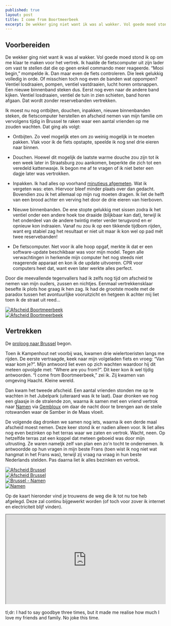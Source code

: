 ```yaml
---
published: true
layout: post
title: I come from Boortmeerbeek
excerpt: De wekker ging niet want ik was al wakker. Vol goede moed stond ik op om me klaar te maken voor het vertrek. Ik haalde de fietscomputer uit zijn lader om vast te stellen dat die op geen enkel commando meer reageerde. “Mooi begin,” mompelde ik. Dan maar even de fiets controleren. Die leek gelukkig volledig in orde. Of misschien toch nog even de banden wat oppompen? Ventiel losdraaien, pompen, ventiel vastdraaien, lucht horen ontsnappen. Een nieuwe binnenband steken dus. Eerst nog even naar de andere band kijken. Ventiel losdraaien, ventiel de tuin in zien schieten, band horen afgaan. Dat wordt zonder reservebanden vertrekken.
---
```


## Voorbereiden

De wekker ging niet want ik was al wakker. Vol goede moed stond ik op om me klaar te maken voor het vertrek. Ik haalde de fietscomputer uit zijn lader om vast te stellen dat die op geen enkel commando meer reageerde. “Mooi begin,” mompelde ik. Dan maar even de fiets controleren. Die leek gelukkig volledig in orde. Of misschien toch nog even de banden wat oppompen? Ventiel losdraaien, pompen, ventiel vastdraaien, lucht horen ontsnappen. Een nieuwe binnenband steken dus. Eerst nog even naar de andere band kijken. Ventiel losdraaien, ventiel de tuin in zien schieten, band horen afgaan. Dat wordt zonder reservebanden vertrekken.

Ik moest nu nog ontbijten, douchen, inpakken, nieuwe binnenbanden steken, de fietscomputer herstellen en afscheid nemen van mijn familie om vervolgens tijdig in Brussel te raken waar een aantal vrienden op me zouden wachten. Dat ging als volgt:

- Ontbijten. Zo veel mogelijk eten om zo weinig mogelijk in te moeten pakken. Vlak voor ik de fiets opstapte, speelde ik nog snel drie eieren naar binnen.

- Douchen. Hoewel dit mogelijk de laatste warme douche zou zijn tot ik een week later in Straatsburg zou aankomen, beperkte die zich tot een veredeld kattenwasje. Ik begon me af te vragen of ik niet beter een dagje later was vertrokken.

- Inpakken. Ik had alles op voorhand [minutieus afgemeten](http://on-going.org/equipment). Wat ik vergeten was: eten. Hiervoor bleef minder plaats over dan gedacht. Bovendien zou ik het allemaal op mijn rug moeten dragen. Ik liet de helft van een brood achter en verving het door de drie eieren van hierboven.

- Nieuwe binnenbanden. De ene stopte gelukkig met sissen zodra ik het ventiel onder een andere hoek toe draaide (blijkbaar kan dat), terwijl ik het onderdeel van de andere twintig meter verder terugvond en er opnieuw kon indraaien. Vanaf nu zou ik op een tikkende tijdbom rijden, want erg stabiel zag het resultaat er niet uit maar ik kon wel op pad mét twee reservebanden!

- De fietscomputer. Net voor ik alle hoop opgaf, merkte ik dat er een software-update beschikbaar was voor mijn model. Tegen alle verwachtingen in herkende mijn computer het nog steeds niet reagerende apparaat en kon ik de update uitvoeren. CPR voor computers heet dat, want even later werkte alles perfect.

Door die meevallende tegenvallers had ik zelfs nog tijd om afscheid te nemen van mijn ouders, zussen en nichtjes. Eenmaal vertrekkensklaar besefte ik plots hoe graag ik hen zag. Ik had de grootste moeite met de paradox tussen het avontuurlijke vooruitzicht en hetgeen ik achter mij liet toen ik de straat uit reed...

<div class="row">
<article class="6u 12u$(xsmall) work-item">
<a href="{{ site.github.url }}/images/posts/Goodbye1.jpg" class="image fit thumb"><img src="{{ site.github.url }}/images/posts/Goodbye1.jpg" alt="Afscheid Boortmeerbeek" /></a>
</article>
<article class="6u$ 12u$(xsmall) work-item">
<a href="{{ site.github.url }}/images/posts/Goodbye2.jpg" class="image fit thumb"><img src="{{ site.github.url }}/images/posts/Goodbye2.jpg" alt="Afscheid Boortmeerbeek" /></a>
</article>
</div>

## Vertrekken

De [proloog naar Brussel](https://www.strava.com/activities/984634440) begon.

Toen ik Kampenhout net voorbij was, kwamen drie wielertoeristen langs me rijden. De eerste vertraagde, keek naar mijn volgeladen fiets en vroeg: “Van waar kom je?”. Mijn antwoord liet even op zich wachten waardoor hij dit meteen opvolgde met: “Where are you from?”. Dit keer kon ik wel tijdig antwoorden. “I come from Boortmeerbeek,” zei ik. Zij kwamen van omgeving Haacht. Kleine wereld.

Dan kwam het tweede afscheid. Een aantal vrienden stonden me op te wachten in het Jubelpark (uiteraard was ik te laat). Daar dronken we nog een glaasje in de stralende zon, waarna ik samen met een vriend vertrok naar [Namen](https://www.strava.com/activities/984643666) via [Gembloux](https://www.strava.com/activities/984875654) om daar de nacht door te brengen aan de steile rotswanden waar de Samber in de Maas vloeit. 

De volgende dag dronken we samen nog iets, waarna ik een derde maal afscheid moest nemen. Deze keer stond ik er nadien alleen voor. Ik liet alles nog even bezinken op het terras waar we zaten en vertrok. Wacht, neen. Op hetzelfde terras zat een koppel dat meteen geboeid was door mijn uitrusting. Ze waren nameljk zelf van plan een zo'n tocht te ondernemen. Ik antwoordde op hun vragen in mijn beste Frans (toen wist ik nog niet wat hangmat in het Frans was), terwijl zij vraag na vraag in hun beste Nederlands stelden. Pas daarna liet ik alles bezinken en vertrok.

<div class="row">
<article class="6u 12u$(xsmall) work-item">
<a href="{{ site.github.url }}/images/posts/Goodbye3.jpg" class="image fit thumb"><img src="{{ site.github.url }}/images/posts/Goodbye3_Small.jpg" alt="Afscheid Brussel" /></a>
</article>
<article class="6u$ 12u$(xsmall) work-item">
<a href="{{ site.github.url }}/images/posts/Goodbye4.jpg" class="image fit thumb"><img src="{{ site.github.url }}/images/posts/Goodbye4.jpg" alt="Afscheid Brussel" /></a>
</article>
<article class="6u 12u$(xsmall) work-item">
<a href="{{ site.github.url }}/images/posts/BrusselsNamur1.jpg" class="image fit thumb"><img src="{{ site.github.url }}/images/posts/BrusselsNamur1_Small.jpg" alt="Brussel - Namen" /></a>
</article>
<article class="6u$ 12u$(xsmall) work-item">
<a href="{{ site.github.url }}/images/posts/Namur2.jpg" class="image fit thumb"><img src="{{ site.github.url }}/images/posts/Namur2_Small.jpg" alt="Namen" /></a>
</article>
</div>

Op de kaart hieronder vind je trouwens de weg die ik tot nu toe heb afgelegd. Deze zal continu bijgewerkt worden (of toch voor zover ik internet en electriciteit blijf vinden).

<style>.embed-container { position: relative; padding-bottom: 56.25%; height: 0; overflow: hidden; max-width: 100%; } .embed-container iframe, .embed-container object, .embed-container embed { position: absolute; top: 0; left: 0; width: 100%; height: 100%; }</style><div class='embed-container'><iframe src='https://www.google.com/maps/d/embed?mid=11AqZciJIBKG_o8ryk4LLnR8Zh5Y' width='640' height='480'></iframe></div>
<br>
tl;dr: I had to say goodbye three times, but it made me realise how much I love my friends and family. No joke this time.

